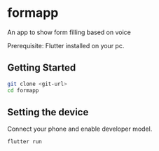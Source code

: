 # formapp

An app to show form filling based on voice

Prerequisite:
 Flutter installed on your pc.

## Getting Started

```bash
git clone <git-url>
cd formapp
```
## Setting the device

Connect your phone and enable developer model.

```bash
flutter run
```
